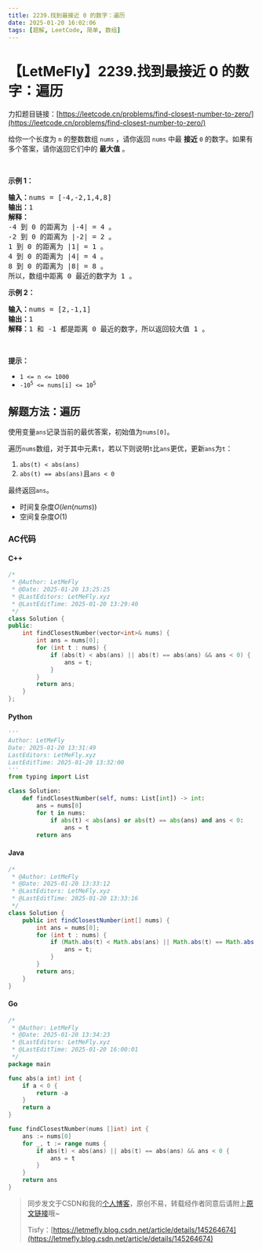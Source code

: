 ```yaml
---
title: 2239.找到最接近 0 的数字：遍历
date: 2025-01-20 16:02:06
tags: [题解, LeetCode, 简单, 数组]
---
```


# 【LetMeFly】2239.找到最接近 0 的数字：遍历

力扣题目链接：[https://leetcode.cn/problems/find-closest-number-to-zero/](https://leetcode.cn/problems/find-closest-number-to-zero/)

<p>给你一个长度为 <code>n</code>&nbsp;的整数数组&nbsp;<code>nums</code>&nbsp;，请你返回 <code>nums</code>&nbsp;中最 <strong>接近</strong>&nbsp;<code>0</code>&nbsp;的数字。如果有多个答案，请你返回它们中的 <strong>最大值</strong>&nbsp;。</p>

<p>&nbsp;</p>

<p><strong>示例 1：</strong></p>

<pre><b>输入：</b>nums = [-4,-2,1,4,8]
<b>输出：</b>1
<strong>解释：</strong>
-4 到 0 的距离为 |-4| = 4 。
-2 到 0 的距离为 |-2| = 2 。
1 到 0 的距离为 |1| = 1 。
4 到 0 的距离为 |4| = 4 。
8 到 0 的距离为 |8| = 8 。
所以，数组中距离 0 最近的数字为 1 。
</pre>

<p><strong>示例 2：</strong></p>

<pre><b>输入：</b>nums = [2,-1,1]
<b>输出：</b>1
<b>解释：</b>1 和 -1 都是距离 0 最近的数字，所以返回较大值 1 。
</pre>

<p>&nbsp;</p>

<p><strong>提示：</strong></p>

<ul>
	<li><code>1 &lt;= n &lt;= 1000</code></li>
	<li><code>-10<sup>5</sup> &lt;= nums[i] &lt;= 10<sup>5</sup></code></li>
</ul>


    
## 解题方法：遍历

使用变量`ans`记录当前的最优答案，初始值为`nums[0]`。

遍历`nums`数组，对于其中元素`t`，若以下则说明`t`比`ans`更优，更新`ans`为`t`：

1. `abs(t) < abs(ans)`
2. `abs(t) == abs(ans)`且`ans < 0`

最终返回`ans`。

+ 时间复杂度$O(len(nums))$
+ 空间复杂度$O(1)$

### AC代码

#### C++

```cpp
/*
 * @Author: LetMeFly
 * @Date: 2025-01-20 13:25:25
 * @LastEditors: LetMeFly.xyz
 * @LastEditTime: 2025-01-20 13:29:40
 */
class Solution {
public:
    int findClosestNumber(vector<int>& nums) {
        int ans = nums[0];
        for (int t : nums) {
            if (abs(t) < abs(ans) || abs(t) == abs(ans) && ans < 0) {
                ans = t;
            }
        }
        return ans;
    }
};
```

#### Python

```python
'''
Author: LetMeFly
Date: 2025-01-20 13:31:49
LastEditors: LetMeFly.xyz
LastEditTime: 2025-01-20 13:32:00
'''
from typing import List

class Solution:
    def findClosestNumber(self, nums: List[int]) -> int:
        ans = nums[0]
        for t in nums:
            if abs(t) < abs(ans) or abs(t) == abs(ans) and ans < 0:
                ans = t
        return ans
```

#### Java

```java
/*
 * @Author: LetMeFly
 * @Date: 2025-01-20 13:33:12
 * @LastEditors: LetMeFly.xyz
 * @LastEditTime: 2025-01-20 13:33:16
 */
class Solution {
    public int findClosestNumber(int[] nums) {
        int ans = nums[0];
        for (int t : nums) {
            if (Math.abs(t) < Math.abs(ans) || Math.abs(t) == Math.abs(ans) && ans < 0) {
                ans = t;
            }
        }
        return ans;
    }
}
```

#### Go

```go
/*
 * @Author: LetMeFly
 * @Date: 2025-01-20 13:34:23
 * @LastEditors: LetMeFly.xyz
 * @LastEditTime: 2025-01-20 16:00:01
 */
package main

func abs(a int) int {
    if a < 0 {
        return -a
    }
    return a
}

func findClosestNumber(nums []int) int {
    ans := nums[0]
    for _, t := range nums {
        if abs(t) < abs(ans) || abs(t) == abs(ans) && ans < 0 {
            ans = t
        }
    }
    return ans
}
```

> 同步发文于CSDN和我的[个人博客](https://blog.letmefly.xyz/)，原创不易，转载经作者同意后请附上[原文链接](https://blog.letmefly.xyz/2025/01/20/LeetCode%202239.%E6%89%BE%E5%88%B0%E6%9C%80%E6%8E%A5%E8%BF%910%E7%9A%84%E6%95%B0%E5%AD%97/)哦~
>
> Tisfy：[https://letmefly.blog.csdn.net/article/details/145264674](https://letmefly.blog.csdn.net/article/details/145264674)
